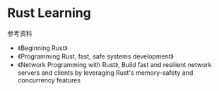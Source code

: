 Rust Learning
===

参考资料

- 《Beginning Rust》
- 《Programming Rust, fast, safe systems development》
- 《Network Programming with Rust》, Build fast and resilient network servers and clients by leveraging Rust's memory-safety and concurrency features

